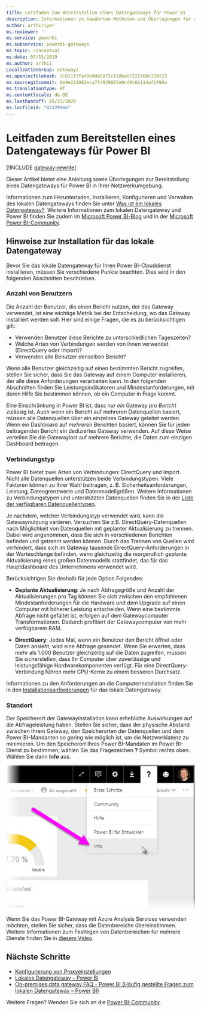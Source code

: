```yaml
---
title: Leitfaden zum Bereitstellen eines Datengateways für Power BI
description: Informationen zu bewährten Methoden und Überlegungen für das Bereitstellen eines Gateways für Power BI.
author: arthiriyer
ms.reviewer: ''
ms.service: powerbi
ms.subservice: powerbi-gateways
ms.topic: conceptual
ms.date: 07/15/2019
ms.author: arthii
LocalizationGroup: Gateways
ms.openlocfilehash: 3cb11f3faf9b9da5872cf2dba67222760c720f23
ms.sourcegitcommit: 0e9e211082eca7fd939803e0cd9c6b114af2f90a
ms.translationtype: HT
ms.contentlocale: de-DE
ms.lasthandoff: 05/13/2020
ms.locfileid: "83329966"
---
```

# <a name="guidance-for-deploying-a-data-gateway-for-power-bi"></a>Leitfaden zum Bereitstellen eines Datengateways für Power BI

[!INCLUDE [gateway-rewrite](../includes/gateway-rewrite.md)]

Dieser Artikel bietet eine Anleitung sowie Überlegungen zur Bereitstellung eines Datengateways für Power BI in Ihrer Netzwerkumgebung.

Informationen zum Herunterladen, Installieren, Konfigurieren und Verwalten des lokalen Datengateways finden Sie unter [Was ist ein lokales Datengateway?](/data-integration/gateway/service-gateway-onprem). Weitere Informationen zum lokalen Datengateway und Power BI finden Sie zudem im [Microsoft Power BI-Blog](https://powerbi.microsoft.com/blog/) und in der [Microsoft Power BI-Community](https://community.powerbi.com/).

## <a name="installation-considerations-for-the-on-premises-data-gateway"></a>Hinweise zur Installation für das lokale Datengateway

Bevor Sie das lokale Datengateway für Ihren Power BI-Clouddienst installieren, müssen Sie verschiedene Punkte beachten. Dies wird in den folgenden Abschnitten beschrieben.

### <a name="number-of-users"></a>Anzahl von Benutzern

Die Anzahl der Benutzer, die einen Bericht nutzen, der das Gateway verwendet, ist eine wichtige Metrik bei der Entscheidung, wo das Gateway installiert werden soll. Hier sind einige Fragen, die es zu berücksichtigen gilt:

* Verwenden Benutzer diese Berichte zu unterschiedlichen Tageszeiten?
* Welche Arten von Verbindungen werden von ihnen verwendet (DirectQuery oder Import)?
* Verwenden alle Benutzer denselben Bericht?

Wenn alle Benutzer gleichzeitig auf einen bestimmten Bericht zugreifen, stellen Sie sicher, dass Sie das Gateway auf einem Computer installieren, der alle diese Anforderungen verarbeiten kann. In den folgenden Abschnitten finden Sie Leistungsindikatoren und Mindestanforderungen, mit deren Hilfe Sie bestimmen können, ob ein Computer in Frage kommt.

Eine Einschränkung in Power BI ist, dass nur *ein* Gateway pro *Bericht* zulässig ist. Auch wenn ein Bericht auf mehreren Datenquellen basiert, müssen alle Datenquellen über ein einzelnes Gateway geleitet werden. Wenn ein Dashboard auf *mehreren* Berichten basiert, können Sie für jeden beitragenden Bericht ein dediziertes Gateway verwenden. Auf diese Weise verteilen Sie die Gatewaylast auf mehrere Berichte, die Daten zum einzigen Dashboard beitragen.

### <a name="connection-type"></a>Verbindungstyp

Power BI bietet zwei Arten von Verbindungen: DirectQuery und Import. Nicht alle Datenquellen unterstützen beide Verbindungstypen. Viele Faktoren können zu Ihrer Wahl beitragen, z. B. Sicherheitsanforderungen, Leistung, Datengrenzwerte und Datenmodellgrößen. Weitere Informationen zu Verbindungstypen und unterstützten Datenquellen finden Sie in der [Liste der verfügbaren Datenquellentypen](service-gateway-data-sources.md#list-of-available-data-source-types).

Je nachdem, welcher Verbindungstyp verwendet wird, kann die Gatewaynutzung variieren. Versuchen Sie z.B. DirectQuery-Datenquellen nach Möglichkeit von Datenquellen mit geplanter Aktualisierung zu trennen. Dabei wird angenommen, dass Sie sich in verschiedenen Berichten befinden und getrennt werden können.
 Durch das Trennen von Quellen wird verhindert, dass sich im Gateway tausende DirectQuery-Anforderungen in der Warteschlange befinden, wenn gleichzeitig die morgendlich geplante Aktualisierung eines großen Datenmodells stattfindet, das für das Hauptdashboard des Unternehmens verwendet wird.
 

Berücksichtigen Sie deshalb für jede Option Folgendes:

* **Geplante Aktualisierung**: Je nach Abfragegröße und Anzahl der Aktualisierungen pro Tag können Sie sich zwischen den empfohlenen Mindestanforderungen für die Hardware und dem Upgrade auf einen Computer mit höherer Leistung entscheiden. Wenn eine bestimmte Abfrage nicht gefaltet ist, erfolgen auf dem Gatewaycomputer Transformationen. Dadurch profitiert der Gatewaycomputer von mehr verfügbarem RAM.

* **DirectQuery**: Jedes Mal, wenn ein Benutzer den Bericht öffnet oder Daten ansieht, wird eine Abfrage gesendet. Wenn Sie erwarten, dass mehr als 1.000 Benutzer gleichzeitig auf die Daten zugreifen, müssen Sie sicherstellen, dass Ihr Computer über zuverlässige und leistungsfähige Hardwarekomponenten verfügt. Für eine DirectQuery-Verbindung führen mehr CPU-Kerne zu einem besseren Durchsatz.

Informationen zu den Anforderungen an die Computerinstallation finden Sie in den [Installationsanforderungen](/data-integration/gateway/service-gateway-install#requirements) für das lokale Datengateway.

### <a name="location"></a>Standort

Der Speicherort der Gatewayinstallation kann erhebliche Auswirkungen auf die Abfrageleistung haben. Stellen Sie sicher, dass der physische Abstand zwischen Ihrem Gateway, den Speicherorten der Datenquellen und dem Power BI-Mandanten so gering wie möglich ist, um die Netzwerklatenz zu minimieren.
 Um den Speicherort Ihres Power BI-Mandaten im Power BI-Dienst zu bestimmen, wählen Sie das Fragezeichen **?** Symbol rechts oben. Wählen Sie dann **Info** aus.

![Ermitteln des Speicherorts des Power BI-Mandanten](media/service-gateway-deployment-guidance/powerbi-gateway-deployment-guidance_02.png)

Wenn Sie das Power BI-Gateway mit Azure Analysis Services verwenden möchten, stellen Sie sicher, dass die Datenbereiche übereinstimmen. Weitere Informationen zum Festlegen von Datenbereichen für mehrere Dienste finden Sie in [diesem Video](https://guyinacube.com/2018/01/power-bi-azure-analysis-services-gateway-data-region/).

## <a name="next-steps"></a>Nächste Schritte

* [Konfigurierung von Proxyeinstellungen](/data-integration/gateway/service-gateway-proxy)  
* [Lokales Datengateway – Power BI](service-gateway-onprem-tshoot.md)  
* [On-premises data gateway FAQ - Power BI (Häufig gestellte Fragen zum lokalen Datengateway – Power BI)](service-gateway-power-bi-faq.md)  

Weitere Fragen? Wenden Sie sich an die [Power BI-Community](https://community.powerbi.com/).
